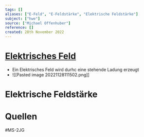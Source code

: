 ```yaml
---
tags: []
aliases: ["E-Feld", "E-Feldstärke", "Elektrische Feldstärke"]
subject: ["hwe"]
source: ["Michael Offenhuber"]
reference: []
created: 28th November 2022
---
```


# [Elektrisches Feld](https://de.wikipedia.org/wiki/Elektrisches_Feld)
- Ein Elektrisches Feld wird durhc eine stehende Ladung erzeugt
- ![[Pasted image 20221128111502.png]]
# Elektrische Feldstärke


# Quellen
#MS-2JG
